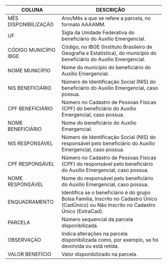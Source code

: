| COLUNA                | DESCRIÇÃO                                                                                                                                  |
| --------------------- | ------------------------------------------------------------------------------------------------------------------------------------------ |
| MÊS DISPONIBILIZAÇÃO  | Ano/Mês a que se refere a parcela, no formato AAAAMM.                                                                                      |
| UF                    | Sigla da Unidade Federativa do beneficiário do Auxílio Emergencial.                                                                        |
| CÓDIGO MUNICÍPIO IBGE | Código, no IBGE (Instituto Brasileiro de Geografia e Estatistica), do município do beneficiário do Auxílio Emergencial.                    |
| NOME MUNICÍPIO        | Nome do município do beneficiário do Auxílio Emergencial.                                                                                  |
| NIS BENEFICIÁRIO      | Número de Identificação Social (NIS) do beneficiário do Auxílio Emergencial, caso possua.                                                  |
| CPF BENEFICIÁRIO      | Número no Cadastro de Pessoas Físicas (CPF) do beneficiário do Auxílio Emergencial, caso possua.                                           |
| NOME BENEFICIÁRIO     | Nome do beneficiário do Auxílio Emergencial.                                                                                               |
| NIS RESPONSÁVEL       | Número de Identificação Social (NIS) do responsável pelo beneficiário do Auxílio Emergencial, caso possua.                                 |
| CPF RESPONSÁVEL       | Número no Cadastro de Pessoas Físicas (CPF) do responsável pelo beneficiário do Auxílio Emergencial, caso possua.                          |
| NOME RESPONSÁVEL      | Nome do responsável pelo beneficiário do Auxílio Emergencial, caso possua.                                                                 |
| ENQUADRAMENTO         | Identifica se o beneficiário é do grupo Bolsa Família, Inscrito no Cadastro Único (CadÚnico) ou Não Inscrito no Cadastro Único (ExtraCad). |
| PARCELA               | Número sequencial da parcela disponibilizada.                                                                                              |
| OBSERVAÇÃO            | Indica alterações na parcela disponibilizada como, por exemplo, se foi devolvida ou está retida.                                           |
| VALOR BENEFÍCIO       | Valor disponibilizado na parcela.                                                                                                          |